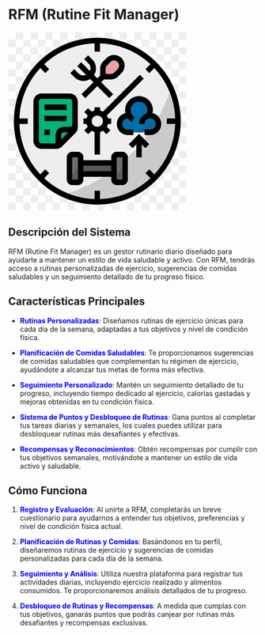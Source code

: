 # RFM (Rutine Fit Manager)
![Texto alternativo](RFM.png)


## Descripción del Sistema

RFM (Rutine Fit Manager) es un gestor rutinario diario diseñado para ayudarte a mantener un estilo de vida saludable y activo. Con RFM, tendrás acceso a rutinas personalizadas de ejercicio, sugerencias de comidas saludables y un seguimiento detallado de tu progreso físico.

## Características Principales

- **<span style="color:blue">Rutinas Personalizadas</span>**: Diseñamos rutinas de ejercicio únicas para cada día de la semana, adaptadas a tus objetivos y nivel de condición física.

- **<span style="color:blue">Planificación de Comidas Saludables</span>**: Te proporcionamos sugerencias de comidas saludables que complementan tu régimen de ejercicio, ayudándote a alcanzar tus metas de forma más efectiva.

- **<span style="color:blue">Seguimiento Personalizado</span>**: Mantén un seguimiento detallado de tu progreso, incluyendo tiempo dedicado al ejercicio, calorías gastadas y mejoras obtenidas en tu condición física.

- **<span style="color:blue">Sistema de Puntos y Desbloqueo de Rutinas</span>**: Gana puntos al completar tus tareas diarias y semanales, los cuales puedes utilizar para desbloquear rutinas más desafiantes y efectivas.

- **<span style="color:blue">Recompensas y Reconocimientos</span>**: Obtén recompensas por cumplir con tus objetivos semanales, motivándote a mantener un estilo de vida activo y saludable.

## Cómo Funciona

1. **<span style="color:blue">Registro y Evaluación</span>**: Al unirte a RFM, completarás un breve cuestionario para ayudarnos a entender tus objetivos, preferencias y nivel de condición física actual.

2. **<span style="color:blue">Planificación de Rutinas y Comidas</span>**: Basándonos en tu perfil, diseñaremos rutinas de ejercicio y sugerencias de comidas personalizadas para cada día de la semana.

3. **<span style="color:blue">Seguimiento y Análisis</span>**: Utiliza nuestra plataforma para registrar tus actividades diarias, incluyendo ejercicio realizado y alimentos consumidos. Te proporcionaremos análisis detallados de tu progreso.

4. **<span style="color:blue">Desbloqueo de Rutinas y Recompensas</span>**: A medida que cumplas con tus objetivos, ganarás puntos que podrás canjear por rutinas más desafiantes y recompensas exclusivas.
